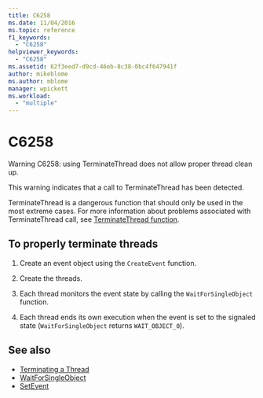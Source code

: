 ```yaml
---
title: C6258
ms.date: 11/04/2016
ms.topic: reference
f1_keywords:
  - "C6258"
helpviewer_keywords:
  - "C6258"
ms.assetid: 62f3eed7-d9cd-46eb-8c38-0bc4f647941f
author: mikeblome
ms.author: mblome
manager: wpickett
ms.workload:
  - "multiple"
---
```

# C6258

Warning C6258: using TerminateThread does not allow proper thread clean up.

This warning indicates that a call to TerminateThread has been detected.

TerminateThread is a dangerous function that should only be used in the most extreme cases. For more information about problems associated with TerminateThread call, see [TerminateThread function](/windows/desktop/api/processthreadsapi/nf-processthreadsapi-terminatethread).

## To properly terminate threads

1. Create an event object using the `CreateEvent` function.

2. Create the threads.

3. Each thread monitors the event state by calling the `WaitForSingleObject` function.

4. Each thread ends its own execution when the event is set to the signaled state (`WaitForSingleObject` returns `WAIT_OBJECT_0`).

## See also

- [Terminating a Thread](http://go.microsoft.com/fwlink/?LinkId=150234)
- [WaitForSingleObject](http://go.microsoft.com/fwlink/?LinkId=150235)
- [SetEvent](http://go.microsoft.com/fwlink/?LinkId=150232)